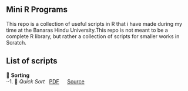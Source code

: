 ## Mini R Programs

This repo is a collection of useful scripts in R that i have made during my time at the Banaras Hindu University.This repo is not meant to be a complete R library, but rather a collection of scripts for smaller works in Scratch.

## List of scripts

:pushpin: **Sorting**  
⋅⋅1. :round_pushpin: *Quick Sort*  &nbsp; [PDF](Sorting/QuickSort.pdf)  &emsp; [Source](Sorting/QuickSort.R)  
